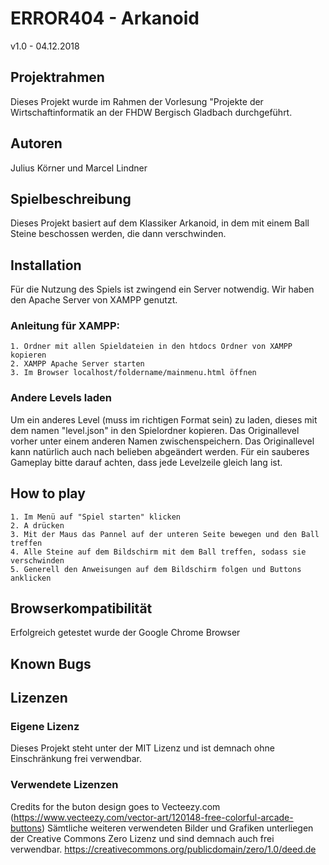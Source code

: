 ﻿# ERROR404 - Arkanoid
 
v1.0 - 04.12.2018
 
## Projektrahmen
 
Dieses Projekt wurde im Rahmen der Vorlesung "Projekte der Wirtschaftinformatik an der FHDW Bergisch Gladbach durchgeführt.
 
## Autoren
 
Julius Körner und Marcel Lindner
 
## Spielbeschreibung
 
Dieses Projekt basiert auf dem Klassiker Arkanoid, in dem mit einem Ball Steine beschossen werden, die dann verschwinden.

## Installation

Für die Nutzung des Spiels ist zwingend ein Server notwendig. Wir haben den Apache Server von XAMPP genutzt. 
### Anleitung für XAMPP:
    1. Ordner mit allen Spieldateien in den htdocs Ordner von XAMPP kopieren
    2. XAMPP Apache Server starten
    3. Im Browser localhost/foldername/mainmenu.html öffnen

### Andere Levels laden

Um ein anderes Level (muss im richtigen Format sein) zu laden, dieses mit dem namen "level.json" in den Spielordner kopieren. Das Originallevel vorher unter einem anderen Namen zwischenspeichern. Das Originallevel kann natürlich auch nach belieben abgeändert werden. Für ein sauberes Gameplay bitte darauf achten, dass jede Levelzeile gleich lang ist.

## How to play
 
    1. Im Menü auf "Spiel starten" klicken
    2. A drücken
    3. Mit der Maus das Pannel auf der unteren Seite bewegen und den Ball treffen
    4. Alle Steine auf dem Bildschirm mit dem Ball treffen, sodass sie verschwinden
    5. Generell den Anweisungen auf dem Bildschirm folgen und Buttons anklicken
 
## Browserkompatibilität
Erfolgreich getestet wurde der Google Chrome Browser

## Known Bugs

## Lizenzen
 
### Eigene Lizenz
 
Dieses Projekt steht unter der MIT Lizenz und ist demnach ohne Einschränkung frei verwendbar.
 
### Verwendete Lizenzen
Credits for the buton design goes to Vecteezy.com (https://www.vecteezy.com/vector-art/120148-free-colorful-arcade-buttons)
Sämtliche weiteren verwendeten Bilder und Grafiken unterliegen der Creative Commons Zero Lizenz und sind demnach auch frei verwendbar.
https://creativecommons.org/publicdomain/zero/1.0/deed.de
